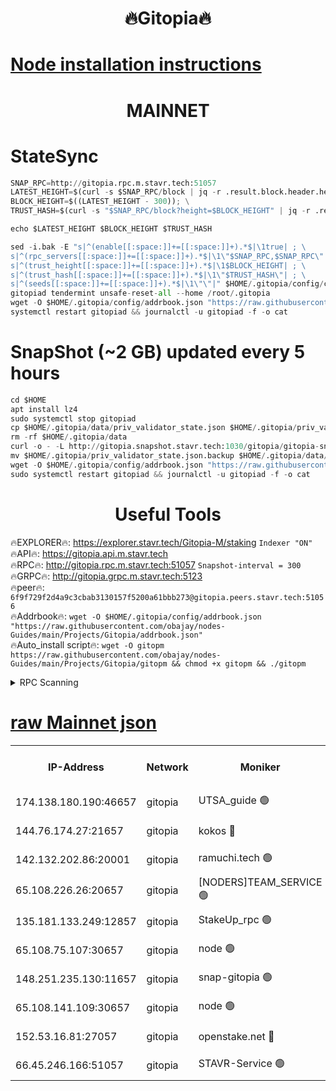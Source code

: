 <h1 align="center"> 🔥Gitopia🔥</h1>

[Node installation instructions](https://github.com/obajay/nodes-Guides/tree/main/Projects/Gitopia)
=

<h1 align="center"> MAINNET</h1>

# StateSync
```python
SNAP_RPC=http://gitopia.rpc.m.stavr.tech:51057
LATEST_HEIGHT=$(curl -s $SNAP_RPC/block | jq -r .result.block.header.height); \
BLOCK_HEIGHT=$((LATEST_HEIGHT - 300)); \
TRUST_HASH=$(curl -s "$SNAP_RPC/block?height=$BLOCK_HEIGHT" | jq -r .result.block_id.hash)

echo $LATEST_HEIGHT $BLOCK_HEIGHT $TRUST_HASH

sed -i.bak -E "s|^(enable[[:space:]]+=[[:space:]]+).*$|\1true| ; \
s|^(rpc_servers[[:space:]]+=[[:space:]]+).*$|\1\"$SNAP_RPC,$SNAP_RPC\"| ; \
s|^(trust_height[[:space:]]+=[[:space:]]+).*$|\1$BLOCK_HEIGHT| ; \
s|^(trust_hash[[:space:]]+=[[:space:]]+).*$|\1\"$TRUST_HASH\"| ; \
s|^(seeds[[:space:]]+=[[:space:]]+).*$|\1\"\"|" $HOME/.gitopia/config/config.toml
gitopiad tendermint unsafe-reset-all --home /root/.gitopia
wget -O $HOME/.gitopia/config/addrbook.json "https://raw.githubusercontent.com/obajay/nodes-Guides/main/Projects/Gitopia/addrbook.json"
systemctl restart gitopiad && journalctl -u gitopiad -f -o cat
```
# SnapShot (~2 GB) updated every 5 hours
```python
cd $HOME
apt install lz4
sudo systemctl stop gitopiad
cp $HOME/.gitopia/data/priv_validator_state.json $HOME/.gitopia/priv_validator_state.json.backup
rm -rf $HOME/.gitopia/data
curl -o - -L http://gitopia.snapshot.stavr.tech:1030/gitopia/gitopia-snap.tar.lz4 | lz4 -c -d - | tar -x -C $HOME/.gitopia --strip-components 2
mv $HOME/.gitopia/priv_validator_state.json.backup $HOME/.gitopia/data/priv_validator_state.json
wget -O $HOME/.gitopia/config/addrbook.json "https://raw.githubusercontent.com/obajay/nodes-Guides/main/Projects/Gitopia/addrbook.json"
sudo systemctl restart gitopiad && journalctl -u gitopiad -f -o cat
```
 <h1 align="center"> Useful Tools</h1>

🔥EXPLORER🔥:      https://explorer.stavr.tech/Gitopia-M/staking  `Indexer "ON"` \
🔥API🔥: 			 		 https://gitopia.api.m.stavr.tech \
🔥RPC🔥:           http://gitopia.rpc.m.stavr.tech:51057              `Snapshot-interval = 300` \
🔥GRPC🔥:          http://gitopia.grpc.m.stavr.tech:5123 \
🔥peer🔥:					 `6f9f729f2d4a9c3cbab3130157f5200a61bbb273@gitopia.peers.stavr.tech:51056` \
🔥Addrbook🔥:    ```wget -O $HOME/.gitopia/config/addrbook.json "https://raw.githubusercontent.com/obajay/nodes-Guides/main/Projects/Gitopia/addrbook.json"``` \
🔥Auto_install script🔥: ```wget -O gitopm https://raw.githubusercontent.com/obajay/nodes-Guides/main/Projects/Gitopia/gitopm && chmod +x gitopm && ./gitopm```


<details>
<summary>RPC Scanning</summary>

<h2 align="center"> We scan nodes in real time every 4 hours. And we provide the final result of RPC endpoints.
We cannot influence the operation of these nodes in any way. </h2>


```python
If Voting Power is higher than 0 --> then the Node is a validator of the network and may be subject to attack and be a potential threat to the chain.
```
```python
We marked such validators with a red symbol
```

</details>

[raw Mainnet json](https://rpc-check.gitopm.stavr.tech/gitopm/rpc-gitopm-result.json)
=

<table><tr><th>IP-Address</th><th>Network</th><th>Moniker</th><th>Latest Block Height</th><th>Earliest Block Height</th><th>Catching Up</th><th>Tx Index</th><th>Voting Power</th><th>Scan Time</th></tr><tr><td>174.138.180.190:46657</td><td>gitopia</td><td>UTSA_guide 🟢</td><td>11020138</td><td>6071990</td><td>False</td><td>on</td><td>0</td><td>2023-12-21T23:39:54.221415519UTC</td></tr><tr><td>144.76.174.27:21657</td><td>gitopia</td><td>kokos 🔴</td><td>11020290</td><td>6071990</td><td>False</td><td>off</td><td>936373</td><td>2023-12-21T23:40:27.261535343UTC</td></tr><tr><td>142.132.202.86:20001</td><td>gitopia</td><td>ramuchi.tech 🟢</td><td>11020289</td><td>6548337</td><td>False</td><td>on</td><td>0</td><td>2023-12-21T23:40:24.504219429UTC</td></tr><tr><td>65.108.226.26:20657</td><td>gitopia</td><td>[NODERS]TEAM_SERVICE 🟢</td><td>11020302</td><td>6846001</td><td>False</td><td>on</td><td>0</td><td>2023-12-21T23:40:46.423003925UTC</td></tr><tr><td>135.181.133.249:12857</td><td>gitopia</td><td>StakeUp_rpc 🟢</td><td>11020289</td><td>8010001</td><td>False</td><td>on</td><td>0</td><td>2023-12-21T23:40:24.886564373UTC</td></tr><tr><td>65.108.75.107:30657</td><td>gitopia</td><td>node 🟢</td><td>11020297</td><td>8802845</td><td>False</td><td>on</td><td>0</td><td>2023-12-21T23:40:37.835272254UTC</td></tr><tr><td>148.251.235.130:11657</td><td>gitopia</td><td>snap-gitopia 🟢</td><td>11020287</td><td>9516001</td><td>False</td><td>on</td><td>0</td><td>2023-12-21T23:40:22.097596447UTC</td></tr><tr><td>65.108.141.109:30657</td><td>gitopia</td><td>node 🟢</td><td>11020287</td><td>10145845</td><td>False</td><td>on</td><td>0</td><td>2023-12-21T23:40:21.856993602UTC</td></tr><tr><td>152.53.16.81:27057</td><td>gitopia</td><td>openstake.net 🔴</td><td>11020264</td><td>10455001</td><td>False</td><td>off</td><td>5845</td><td>2023-12-21T23:39:43.384267834UTC</td></tr><tr><td>66.45.246.166:51057</td><td>gitopia</td><td>STAVR-Service 🟢</td><td>11020262</td><td>11013001</td><td>False</td><td>on</td><td>0</td><td>2023-12-21T23:40:03.075767151UTC</td></tr></table>
